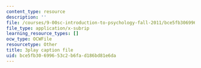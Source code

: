 ```yaml
---
content_type: resource
description: ''
file: /courses/9-00sc-introduction-to-psychology-fall-2011/bce5fb30699653c2b6fad186bd81e6da_lBU64nfe8nM.vtt
file_type: application/x-subrip
learning_resource_types: []
ocw_type: OCWFile
resourcetype: Other
title: 3play caption file
uid: bce5fb30-6996-53c2-b6fa-d186bd81e6da
---
```

